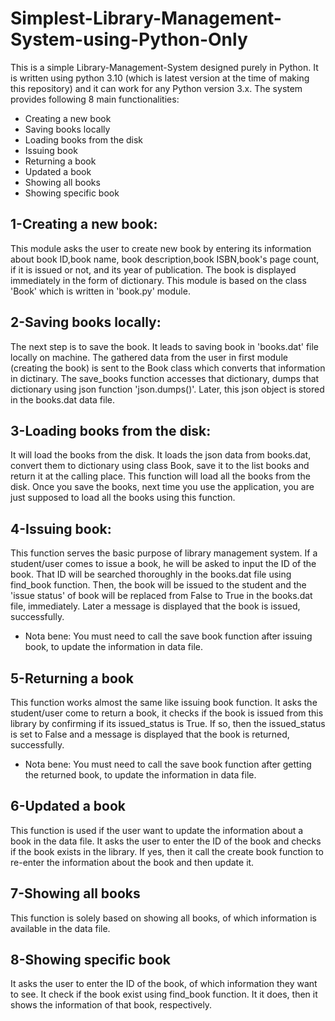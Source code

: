 # Simplest-Library-Management-System-using-Python-Only

This is a simple Library-Management-System designed purely in Python. It is written using python 3.10 (which is latest version at the time of making this repository) and it can work for any Python version 3.x. The system provides following 8 main functionalities:
* Creating a new book
* Saving books locally
* Loading books from the disk
* Issuing book
* Returning a book
* Updated a book
* Showing all books
* Showing specific book

## 1-Creating a new book:
This module asks the user to create new book by entering its information about book ID,book name, book description,book ISBN,book's page count, if it is issued or not, and its year of publication. The book is displayed immediately in the form of dictionary. This module is based on the class 'Book' which is written in 'book.py' module. 

## 2-Saving books locally:
The next step is to save the book. It leads to saving book in 'books.dat' file locally on machine. The gathered data from the user in first module (creating the book) is sent to the Book class which converts that information in dictinary. The save_books function accesses that dictionary, dumps that dictionary using json function 'json.dumps()'. Later, this json object is stored in the books.dat data file.

## 3-Loading books from the disk:
It will load the books from the disk. It loads the json data from books.dat, convert them to dictionary using class Book, save it to the list books and return it at the calling place. This function will load all the books from the disk. Once you save the books, next time you use the application, you are just supposed to load all the books using this function.

## 4-Issuing book:
This function serves the basic purpose of library management system. If a student/user comes to issue a book, he will be asked to input the ID of the book. That ID will be searched thoroughly in the books.dat file using find_book function. Then, the book will be issued to the student and the 'issue status' of book will be replaced from False to True in the books.dat file, immediately. Later a message is displayed that the book is issued, successfully.
* Nota bene: You must need to call the save book function after issuing book, to update the information in data file.

## 5-Returning a book
This function works almost the same like issuing book function. It asks the student/user come to return a book, it checks if the book is issued from this library by confirming if its issued_status is True. If so, then the issued_status is set to False and a message is displayed that the book is returned, successfully.
* Nota bene: You must need to call the save book function after getting the returned book, to update the information in data file.

## 6-Updated a book
This function is used if the user want to update the information about a book in the data file. It asks the user to enter the ID of the book and checks if the book exists in the library. If yes, then it call the create book function to re-enter the information about the book and then update it.

## 7-Showing all books
This function is solely based on showing all books, of which information is available in the data file.

## 8-Showing specific book
It asks the user to enter the ID of the book, of which information they want to see. It check if the book exist using find_book function. It it does, then it shows the information of that book, respectively.

 


